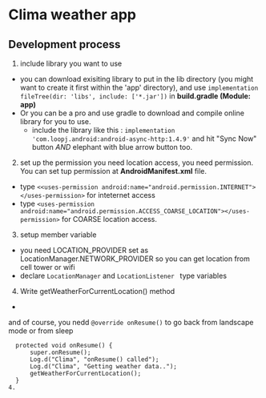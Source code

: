 # Clima weather app
## Development process 
1. include library you want to use
  - you can download exisiting library to put in the lib directory (you might want to create it first within the 'app' directory), and use `implementation fileTree(dir: 'libs', include: ['*.jar'])` in **build.gradle (Module: app)**
  - Or you can be a pro and use gradle to download and compile online library for you to use.
    - include the library like this : `implementation 'com.loopj.android:android-async-http:1.4.9'` and hit "Sync Now" button *AND* elephant with blue arrow button too.
2. set up the permission 
you need location access, you need permission. You can set tup permission at **AndroidManifest.xml** file.
  - type `<<uses-permission android:name="android.permission.INTERNET"></uses-permission>` for inteternet access 
  - type `<uses-permission android:name="android.permission.ACCESS_COARSE_LOCATION"></uses-permission>` for COARSE location access.
3. setup member variable
  - you need LOCATION_PROVIDER set as LocationManager.NETWORK_PROVIDER so you can get location from cell tower or wifi
  - declare `LocationManager` and `LocationListener ` type variables
4. Write getWeatherForCurrentLocation() method
  - 


and of course, you nedd `@override onResume()` to go back from landscape mode or from sleep
  ```@Override
    protected void onResume() {
        super.onResume();
        Log.d("Clima", "onResume() called");
        Log.d("Clima", "Getting weather data..");
        getWeatherForCurrentLocation();
    }
4. 
